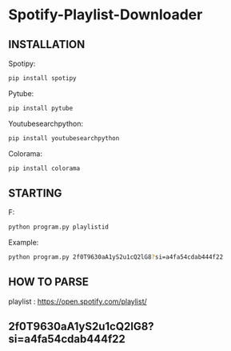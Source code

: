 # Spotify-Playlist-Downloader

## INSTALLATION

Spotipy:
```bash
pip install spotipy
```

Pytube:
```bash
pip install pytube
```

Youtubesearchpython:
```bash
pip install youtubesearchpython
```

Colorama:
```bash
pip install colorama
```

## STARTING

F:
```bash
python program.py playlistid
```

Example:
```bash
python program.py 2f0T9630aA1yS2u1cQ2lG8?si=a4fa54cdab444f22
```

## HOW TO PARSE
playlist : <span>https://open.spotify.com/playlist/</span><h2>2f0T9630aA1yS2u1cQ2lG8?si=a4fa54cdab444f22</h2>
